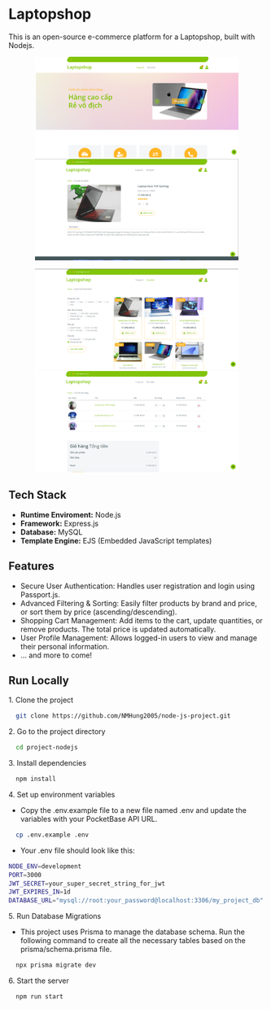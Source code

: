 
# Laptopshop

This is an open-source e-commerce platform for a Laptopshop, built with Nodejs.

<p align="center">
  <img src="public\images\Capture.png" width="400" alt="Laptopshop Homepage" />
  <img src="public\images\Screenshot_1.png" width="400" alt="Laptopshop Product Details" />
</p>

<p align="center">
  <img src="public\images\Screenshot_2.png" width="400" alt="Laptopshop Products" />
  <img src="public\images\Screenshot_3.png" width="400" alt="Laptopshop Cart" />
</p>


## Tech Stack

* **Runtime Enviroment:** Node.js
* **Framework:** Express.js
* **Database:** MySQL
* **Template Engine:** EJS (Embedded JavaScript templates)




## Features

- Secure User Authentication: Handles user registration and login using Passport.js.
- Advanced Filtering & Sorting: Easily filter products by brand and price, or sort them by price (ascending/descending).
- Shopping Cart Management: Add items to the cart, update quantities, or remove products. The total price is updated automatically.
- User Profile Management: Allows logged-in users to view and manage their personal information.
- ... and more to come!



## Run Locally

1\. Clone the project

```bash
  git clone https://github.com/NMHung2005/node-js-project.git
```

2\. Go to the project directory

```bash
  cd project-nodejs
```

3\. Install dependencies

```bash
  npm install
```

4\. Set up environment variables 
 - Copy the .env.example file to a new file named .env and update the variables with your PocketBase API URL.
```bash
  cp .env.example .env
```
 - Your .env file should look like this:
```bash
NODE_ENV=development
PORT=3000
JWT_SECRET=your_super_secret_string_for_jwt
JWT_EXPIRES_IN=1d
DATABASE_URL="mysql://root:your_password@localhost:3306/my_project_db"
```

5\. Run Database Migrations
 - This project uses Prisma to manage the database schema. Run the following command to create all the necessary tables based on the prisma/schema.prisma file.
```bash
  npx prisma migrate dev
```

6\. Start the server

```bash
  npm run start
```

